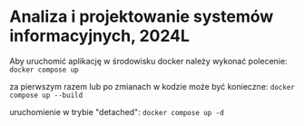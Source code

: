 # Analiza i projektowanie systemów informacyjnych, 2024L

Aby uruchomić aplikację w środowisku docker należy wykonać polecenie:
`docker compose up`

za pierwszym razem lub po zmianach w kodzie może być konieczne:
`docker compose up --build`

uruchomienie w trybie "detached":
`docker compose up -d`

